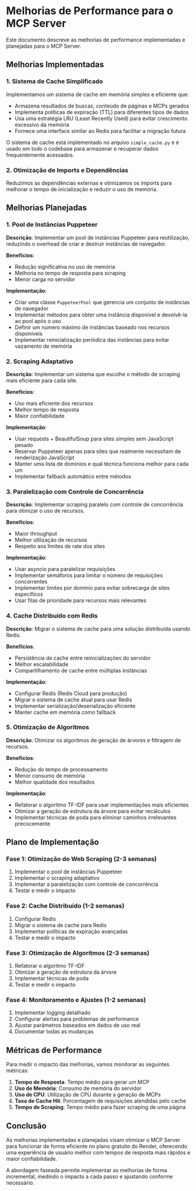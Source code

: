 # Melhorias de Performance para o MCP Server

Este documento descreve as melhorias de performance implementadas e planejadas para o MCP Server.

## Melhorias Implementadas

### 1. Sistema de Cache Simplificado

Implementamos um sistema de cache em memória simples e eficiente que:

- Armazena resultados de buscas, conteúdo de páginas e MCPs gerados
- Implementa políticas de expiração (TTL) para diferentes tipos de dados
- Usa uma estratégia LRU (Least Recently Used) para evitar crescimento excessivo da memória
- Fornece uma interface similar ao Redis para facilitar a migração futura

O sistema de cache está implementado no arquivo `simple_cache.py` e é usado em todo o codebase para armazenar e recuperar dados frequentemente acessados.

### 2. Otimização de Imports e Dependências

Reduzimos as dependências externas e otimizamos os imports para melhorar o tempo de inicialização e reduzir o uso de memória.

## Melhorias Planejadas

### 1. Pool de Instâncias Puppeteer

**Descrição**: Implementar um pool de instâncias Puppeteer para reutilização, reduzindo o overhead de criar e destruir instâncias de navegador.

**Benefícios**:
- Redução significativa no uso de memória
- Melhoria no tempo de resposta para scraping
- Menor carga no servidor

**Implementação**:
- Criar uma classe `PuppeteerPool` que gerencia um conjunto de instâncias de navegador
- Implementar métodos para obter uma instância disponível e devolvê-la ao pool após o uso
- Definir um número máximo de instâncias baseado nos recursos disponíveis
- Implementar reinicialização periódica das instâncias para evitar vazamento de memória

### 2. Scraping Adaptativo

**Descrição**: Implementar um sistema que escolhe o método de scraping mais eficiente para cada site.

**Benefícios**:
- Uso mais eficiente dos recursos
- Melhor tempo de resposta
- Maior confiabilidade

**Implementação**:
- Usar requests + BeautifulSoup para sites simples sem JavaScript pesado
- Reservar Puppeteer apenas para sites que realmente necessitam de renderização JavaScript
- Manter uma lista de domínios e qual técnica funciona melhor para cada um
- Implementar fallback automático entre métodos

### 3. Paralelização com Controle de Concorrência

**Descrição**: Implementar scraping paralelo com controle de concorrência para otimizar o uso de recursos.

**Benefícios**:
- Maior throughput
- Melhor utilização de recursos
- Respeito aos limites de rate dos sites

**Implementação**:
- Usar asyncio para paralelizar requisições
- Implementar semáforos para limitar o número de requisições concorrentes
- Implementar limites por domínio para evitar sobrecarga de sites específicos
- Usar filas de prioridade para recursos mais relevantes

### 4. Cache Distribuído com Redis

**Descrição**: Migrar o sistema de cache para uma solução distribuída usando Redis.

**Benefícios**:
- Persistência de cache entre reinicializações do servidor
- Melhor escalabilidade
- Compartilhamento de cache entre múltiplas instâncias

**Implementação**:
- Configurar Redis (Redis Cloud para produção)
- Migrar o sistema de cache atual para usar Redis
- Implementar serialização/deserialização eficiente
- Manter cache em memória como fallback

### 5. Otimização de Algoritmos

**Descrição**: Otimizar os algoritmos de geração de árvores e filtragem de recursos.

**Benefícios**:
- Redução do tempo de processamento
- Menor consumo de memória
- Melhor qualidade dos resultados

**Implementação**:
- Refatorar o algoritmo TF-IDF para usar implementações mais eficientes
- Otimizar a geração de estrutura da árvore para evitar recálculos
- Implementar técnicas de poda para eliminar caminhos irrelevantes precocemente

## Plano de Implementação

### Fase 1: Otimização do Web Scraping (2-3 semanas)
1. Implementar o pool de instâncias Puppeteer
2. Implementar o scraping adaptativo
3. Implementar a paralelização com controle de concorrência
4. Testar e medir o impacto

### Fase 2: Cache Distribuído (1-2 semanas)
1. Configurar Redis
2. Migrar o sistema de cache para Redis
3. Implementar políticas de expiração avançadas
4. Testar e medir o impacto

### Fase 3: Otimização de Algoritmos (2-3 semanas)
1. Refatorar o algoritmo TF-IDF
2. Otimizar a geração de estrutura da árvore
3. Implementar técnicas de poda
4. Testar e medir o impacto

### Fase 4: Monitoramento e Ajustes (1-2 semanas)
1. Implementar logging detalhado
2. Configurar alertas para problemas de performance
3. Ajustar parâmetros baseados em dados de uso real
4. Documentar todas as mudanças

## Métricas de Performance

Para medir o impacto das melhorias, vamos monitorar as seguintes métricas:

1. **Tempo de Resposta**: Tempo médio para gerar um MCP
2. **Uso de Memória**: Consumo de memória do servidor
3. **Uso de CPU**: Utilização de CPU durante a geração de MCPs
4. **Taxa de Cache Hit**: Porcentagem de requisições atendidas pelo cache
5. **Tempo de Scraping**: Tempo médio para fazer scraping de uma página

## Conclusão

As melhorias implementadas e planejadas visam otimizar o MCP Server para funcionar de forma eficiente no plano gratuito do Render, oferecendo uma experiência de usuário melhor com tempos de resposta mais rápidos e maior confiabilidade.

A abordagem faseada permite implementar as melhorias de forma incremental, medindo o impacto a cada passo e ajustando conforme necessário.
